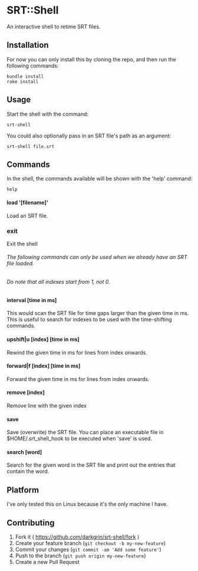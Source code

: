 # SRT::Shell

An interactive shell to retime SRT files.

## Installation

For now you can only install this by cloning the repo, and then run the following commands:

```shell
bundle install
rake install
```
## Usage

Start the shell with the command:

```shell
srt-shell
```

You could also optionally pass in an SRT file's path as an argument:
```shell
srt-shell file.srt
```

## Commands

In the shell, the commands available will be shown with the 'help' command:
```shell
help
```

#### load '[filename]'
Load an SRT file.

### exit
Exit the shell

###### The following commands can only be used when we already have an SRT file loaded.
###### Do note that all indexes start from 1, not 0.

#### interval [time in ms]
This would scan the SRT file for time gaps larger than the given time in ms. This is useful to search for indexes to be used with the time-shifting commands.

#### upshift|u [index] [time in ms]
Rewind the given time in ms for lines from index onwards.

#### forward|f [index] [time in ms]
Forward the given time in ms for lines from index onwards.

#### remove [index]
Remove line with the given index

#### save
Save (overwrite) the SRT file. You can place an executable file in $HOME/.srt_shell_hook to be executed when 'save' is used.

#### search [word]
Search for the given word in the SRT file and print out the entries that contain the word.

## Platform
I've only tested this on Linux because it's the only machine I have.

## Contributing

1. Fork it ( https://github.com/darkgrin/srt-shell/fork )
2. Create your feature branch (`git checkout -b my-new-feature`)
3. Commit your changes (`git commit -am 'Add some feature'`)
4. Push to the branch (`git push origin my-new-feature`)
5. Create a new Pull Request

